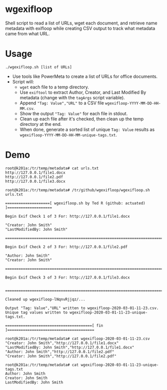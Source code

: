 # wgexifloop
Shell script to read a list of URLs, wget each document, and retrieve name metadata with exifloop while creating CSV output to track what metadata came from what URL.

# Usage
```
./wgexifloop.sh [list of URLs]
```
* Use tools like PowerMeta to create a list of URLs for office documents.
* Script will:
  - `wget` each file to a temp directory.
  - Use `exiftool` to extract Author, Creator, and Last Modified By metadata (change with the `tagArgs` script variable).
  - Append `"Tag: Value","URL"` to a CSV file `wgexifloop-YYYY-MM-DD-HH-MM.csv`.
  - Show the output `"Tag: Value"` for each file in stdout.
  - Clean up each file after it's checked, then clean up  the temp directory at the end.
  - When done, generate a sorted list of unique `Tag: Value` results as `wgexifloop-YYYY-MM-DD-HH-MM-unique-tags.txt`.
 
# Demo
```
root@k201a:/tr/temp/metadata# cat urls.txt 
http://127.0.0.1/file1.docx
http://127.0.0.1/file2.pdf
http://127.0.0.1/file3.docx

root@k201a:/tr/temp/metadata# /tr/github/wgexifloop/wgexifloop.sh urls.txt 

====================[ wgexifloop.sh by Ted R (github: actuated) ]====================

Begin Exif Check 1 of 3 For: http://127.0.0.1/file1.docx

"Creator: John Smith"
"LastModifiedBy: John Smith"

=====================================================================================

Begin Exif Check 2 of 3 For: http://127.0.0.1/file2.pdf

"Author: John Smith"
"Creator: John Smith"

=====================================================================================

Begin Exif Check 3 of 3 For: http://127.0.0.1/file3.docx


=====================================================================================

Cleaned up wgexifloop-lNqnvRjjqz/...

Output "Tag: Value","URL" written to wgexifloop-2020-03-01-11-23.csv.
Unique tag values written to wgexifloop-2020-03-01-11-23-unique-tags.txt.

=======================================[ fin ]=======================================
 
root@k201a:/tr/temp/metadata# cat wgexifloop-2020-03-01-11-23.csv 
"Creator: John Smith","http://127.0.0.1/file1.docx"
"LastModifiedBy: John Smith","http://127.0.0.1/file1.docx"
"Author: John Smith","http://127.0.0.1/file2.pdf"
"Creator: John Smith","http://127.0.0.1/file2.pdf"

root@k201a:/tr/temp/metadata# cat wgexifloop-2020-03-01-11-23-unique-tags.txt 
Author: John Smith
Creator: John Smith
LastModifiedBy: John Smith
```
